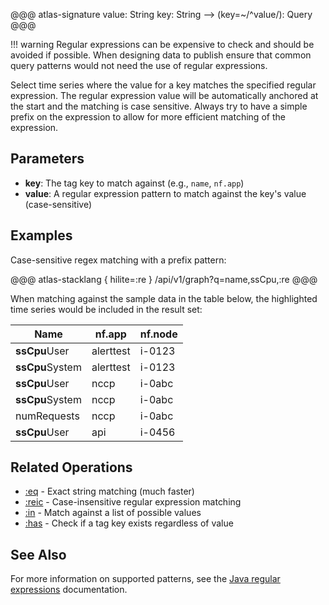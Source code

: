 @@@ atlas-signature
value: String
key: String
-->
(key=~/^value/): Query
@@@

!!! warning
    Regular expressions can be expensive to check and should be avoided if possible. When
    designing data to publish ensure that common query patterns would not need the use of
    regular expressions.

Select time series where the value for a key matches the specified regular expression.
The regular expression value will be automatically anchored at the start and the matching is
case sensitive. Always try to have a simple prefix on the expression to allow for more efficient
matching of the expression.

## Parameters

* **key**: The tag key to match against (e.g., `name`, `nf.app`)
* **value**: A regular expression pattern to match against the key's value (case-sensitive)

## Examples

Case-sensitive regex matching with a prefix pattern:

@@@ atlas-stacklang { hilite=:re }
/api/v1/graph?q=name,ssCpu,:re
@@@

When matching against the sample data in the table below, the highlighted time series would be
included in the result set:

<table>
  <thead>
  <th>Name</th><th>nf.app</th><th>nf.node</th>
  </thead>
  <tbody>
  <tr class="atlas-hilite">
    <td><strong>ssCpu</strong>User</td>
    <td>alerttest</td>
    <td>i-0123</td>
  </tr><tr class="atlas-hilite">
    <td><strong>ssCpu</strong>System</td>
    <td>alerttest</td>
    <td>i-0123</td>
  </tr><tr class="atlas-hilite">
    <td><strong>ssCpu</strong>User</td>
    <td>nccp</td>
    <td>i-0abc</td>
  </tr><tr class="atlas-hilite">
    <td><strong>ssCpu</strong>System</td>
    <td>nccp</td>
    <td>i-0abc</td>
  </tr><tr>
    <td>numRequests</td>
    <td>nccp</td>
    <td>i-0abc</td>
  </tr><tr class="atlas-hilite">
    <td><strong>ssCpu</strong>User</td>
    <td>api</td>
    <td>i-0456</td>
  </tr>
  </tbody>
</table>

## Related Operations

* [:eq](eq.md) - Exact string matching (much faster)
* [:reic](reic.md) - Case-insensitive regular expression matching
* [:in](in.md) - Match against a list of possible values
* [:has](has.md) - Check if a tag key exists regardless of value

## See Also

For more information on supported patterns, see the [Java regular expressions] documentation.

[Java regular expressions]: https://docs.oracle.com/en/java/javase/17/docs/api/java.base/java/util/regex/Pattern.html
